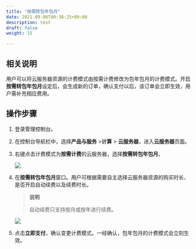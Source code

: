 ```yaml
---
title: "按需转包年包月"
date: 2021-09-06T00:38:25+09:00
description: test
draft: false
weight: 15

---
```


## 相关说明

用户可以将云服务器资源的计费模式由按需计费修改为包年包月的计费模式。开启**按需转包年包月**设定后，会生成新的订单，确认支付以后，该订单会立即生效，用户需补充相应费用。


## 操作步骤

1. 登录管理控制台。

2. 在控制台导航栏中，选择**产品与服务** >**计算** > **云服务器**，进入**云服务器**页面。

3. 右键点击计费模式为**按需计费**的云服务器，选择**按需转包年包月**。

   ![](../_images/change2_1.png)

4. 在**按需转包年包月**窗口。用户可根据需要自主选择云服务器资源的购买时长、是否开启自动续费以及续费时长。

   > **说明**
   >
   > 自动续费只支持按月或按年进行续费。

   ![](../_images/change2_2.png)

5. 点击**立即支付**，确认变更计费模式。一经确认，包年包月的计费模式会立刻生效。